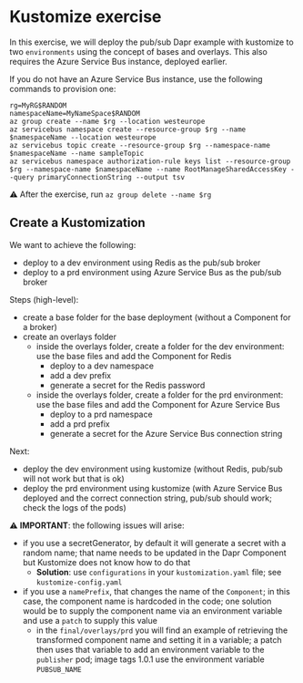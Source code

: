 # Kustomize exercise

In this exercise, we will deploy the pub/sub Dapr example with kustomize to two `environments` using the concept of bases and overlays. This also requires the Azure Service Bus instance, deployed earlier.

If you do not have an Azure Service Bus instance, use the following commands to provision one:

```
rg=MyRG$RANDOM
namespaceName=MyNameSpace$RANDOM
az group create --name $rg --location westeurope
az servicebus namespace create --resource-group $rg --name $namespaceName --location westeurope
az servicebus topic create --resource-group $rg --namespace-name $namespaceName --name sampleTopic
az servicebus namespace authorization-rule keys list --resource-group $rg --namespace-name $namespaceName --name RootManageSharedAccessKey --query primaryConnectionString --output tsv
```

⚠️ After the exercise, run `az group delete --name $rg`

## Create a Kustomization

We want to achieve the following:
- deploy to a dev environment using Redis as the pub/sub broker
- deploy to a prd environment using Azure Service Bus as the pub/sub broker

Steps (high-level):
- create a base folder for the base deployment (without a Component for a broker)
- create an overlays folder
  - inside the overlays folder, create a folder for the dev environment: use the base files and add the Component for Redis
    - deploy to a dev namespace
    - add a dev prefix
    - generate a secret for the Redis password
  - inside the overlays folder, create a folder for the prd environment: use the base files and add the Component for Azure Service Bus
    - deploy to a prd namespace
    - add a prd prefix
    - generate a secret for the Azure Service Bus connection string

Next:
- deploy the dev environment using kustomize (without Redis, pub/sub will not work but that is ok)
- deploy the prd environment using kustomize (with Azure Service Bus deployed and the correct connection string, pub/sub should work; check the logs of the pods)

⚠️ **IMPORTANT**: the following issues will arise:
- if you use a secretGenerator, by default it will generate a secret with a random name; that name needs to be updated in the Dapr Component but Kustomize does not know how to do that
  - **Solution**: use `configurations` in your `kustomization.yaml` file; see `kustomize-config.yaml`
- if you use a `namePrefix`, that changes the name of the `Component`; in this case, the component name is hardcoded in the code; one solution would be to supply the component name via an environment variable and use a `patch` to supply this value
  - in the `final/overlays/prd` you will find an example of retrieving the transformed component name and setting it in a variable; a patch then uses that variable to add an environment variable to the `publisher` pod; image tags 1.0.1 use the environment variable `PUBSUB_NAME`




